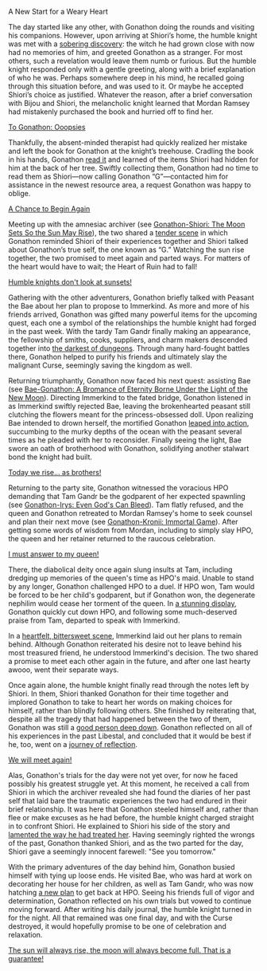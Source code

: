 A New Start for a Weary Heart

The day started like any other, with Gonathon doing the rounds and visiting his companions. However, upon arriving at Shiori’s home, the humble knight was met with a [sobering discovery](https://youtu.be/rDdbFYqcAyI?t=482): the witch he had grown close with now had no memories of him, and greeted Gonathon as a stranger. For most others, such a revelation would leave them numb or furious. But the humble knight responded only with a gentle greeting, along with a brief explanation of who he was. Perhaps somewhere deep in his mind, he recalled going through this situation before, and was used to it. Or maybe he accepted Shiori’s choice as justified. Whatever the reason, after a brief conversation with Bijou and Shiori, the melancholic knight learned that Mordan Ramsey had mistakenly purchased the book and hurried off to find her.

[To Gonathon: Ooopsies](#embed:https://www.youtube.com/watch?v=rDdbFYqcAyI&t=1177s)

Thankfully, the absent-minded therapist had quickly realized her mistake and left the book for Gonathon at the knight’s treehouse. Cradling the book in his hands, Gonathon [read it](https://youtu.be/rDdbFYqcAyI?t=1555) and learned of the items Shiori had hidden for him at the back of her tree. Swiftly collecting them, Gonathon had no time to read them as Shiori—now calling Gonathon “G”—contacted him for assistance in the newest resource area, a request Gonathon was happy to oblige.

[A Chance to Begin Again](#embed:https://youtu.be/rDdbFYqcAyI?t=1775)

Meeting up with the amnesiac archiver (see [Gonathon-Shiori: The Moon Sets So the Sun May Rise](#edge:gigi-shiori)), the two shared a [tender scene](https://youtu.be/rDdbFYqcAyI?t=2130) in which Gonathon reminded Shiori of their experiences together and Shiori talked about Gonathon’s true self, the one known as “G.” Watching the sun rise together, the two promised to meet again and parted ways. For matters of the heart would have to wait; the Heart of Ruin had to fall!

[Humble knights don't look at sunsets!](#embed:https://youtu.be/rDdbFYqcAyI?t=2901)

Gathering with the other adventurers, Gonathon briefly talked with Peasant the Bae about her plan to propose to Immerkind. As more and more of his friends arrived, Gonathon was gifted many powerful items for the upcoming quest, each one a symbol of the relationships the humble knight had forged in the past week. With the tardy Tam Gandr finally making an appearance, the fellowship of smiths, cooks, suppliers, and charm makers descended together into [the darkest of dungeons](https://youtu.be/rDdbFYqcAyI?t=4912). Through many hard-fought battles there, Gonathon helped to purify his friends and ultimately slay the malignant Curse, seemingly saving the kingdom as well.

Returning triumphantly, Gonathon now faced his next quest: assisting Bae (see [Bae-Gonathon: A Bromance of Eternity Borne Under the Light of the New Moon](#edge:bae-gigi)). Directing Immerkind to the fated bridge, Gonathon listened in as Immerkind swiftly rejected Bae, leaving the brokenhearted peasant still clutching the flowers meant for the princess-obsessed doll. Upon realizing Bae intended to drown herself, the mortified Gonathon [leaped into action](https://youtu.be/rDdbFYqcAyI?t=6605), succumbing to the murky depths of the ocean with the peasant several times as he pleaded with her to reconsider. Finally seeing the light, Bae swore an oath of brotherhood with Gonathon, solidifying another stalwart bond the knight had built.

[Today we rise... as brothers!](#embed:https://youtu.be/rDdbFYqcAyI?t=7101)

Returning to the party site, Gonathon witnessed the voracious HPO demanding that Tam Gandr be the godparent of her expected spawnling (see [Gonathon-Irys: Even God's Can Bleed](#edge:irys-gigi)). Tam flatly refused, and the queen and Gonathon retreated to Mordan Ramsey's home to seek counsel and plan their next move (see [Gonathon-Kronii: Immortal Game](#edge:kronii-gigi)). After getting some words of wisdom from Mordan, including to simply slay HPO, the queen and her retainer returned to the raucous celebration.

[I must answer to my queen!](#embed:https://youtu.be/rDdbFYqcAyI?t=8982)

There, the diabolical deity once again slung insults at Tam, including dredging up memories of the queen's time as HPO's maid. Unable to stand by any longer, Gonathon challenged HPO to a duel. If HPO won, Tam would be forced to be her child's godparent, but if Gonathon won, the degenerate nephilim would cease her torment of the queen. In [a stunning display](https://youtu.be/rDdbFYqcAyI?t=9283), Gonathon quickly cut down HPO, and following some much-deserved praise from Tam, departed to speak with Immerkind.

In a [heartfelt, bittersweet scene](https://youtu.be/rDdbFYqcAyI?t=9825), Immerkind laid out her plans to remain behind. Although Gonathon reiterated his desire not to leave behind his most treasured friend, he understood Immerkind's decision. The two shared a promise to meet each other again in the future, and after one last hearty awooo, went their separate ways.

Once again alone, the humble knight finally read through the notes left by Shiori. In them, Shiori thanked Gonathon for their time together and implored Gonathon to take to heart her words on making choices for himself, rather than blindly following others. She finished by reiterating that, despite all the tragedy that had happened between the two of them, Gonathon was still a [good person deep down](https://www.youtube.com/watch?v=rDdbFYqcAyI&t=11436s). Gonathon reflected on all of his experiences in the past Libestal, and concluded that it would be best if he, too, went on a [journey of reflection](https://www.youtube.com/watch?v=rDdbFYqcAyI&t=10505s).

[We will meet again!](#embed:https://youtu.be/rDdbFYqcAyI?t=9925)

Alas, Gonathon's trials for the day were not yet over, for now he faced possibly his greatest struggle yet. At this moment, he received a call from Shiori in which the archiver revealed she had found the diaries of her past self that laid bare the traumatic experiences the two had endured in their brief relationship. It was here that Gonathon steeled himself and, rather than flee or make excuses as he had before, the humble knight charged straight in to confront Shiori. He explained to Shiori his side of the story and [lamented the way he had treated her](https://www.youtube.com/watch?v=rDdbFYqcAyI&t=11316s). Having seemingly righted the wrongs of the past, Gonathon thanked Shiori, and as the two parted for the day, Shiori gave a seemingly innocent farewell: "See you tomorrow."

With the primary adventures of the day behind him, Gonathon busied himself with tying up loose ends. He visited Bae, who was hard at work on decorating her house for her children, as well as Tam Gandr, who was now hatching [a new plan](https://www.youtube.com/watch?v=rDdbFYqcAyI&t=13105s) to get back at HPO. Seeing his friends full of vigor and determination, Gonathon reflected on his own trials but vowed to continue moving forward. After writing his daily journal, the humble knight turned in for the night. All that remained was one final day, and with the Curse destroyed, it would hopefully promise to be one of celebration and relaxation.

[The sun will always rise, the moon will always become full. That is a guarantee!](#embed:https://www.youtube.com/watch?v=rDdbFYqcAyI&t=14284s)
